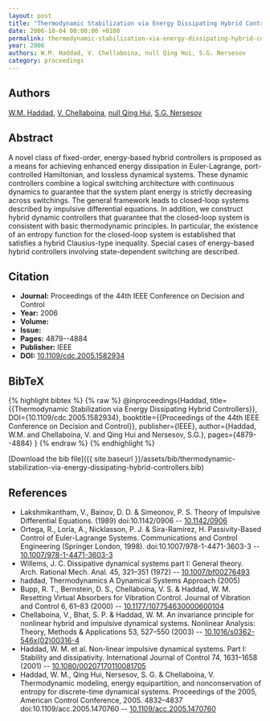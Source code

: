 ```yaml
---
layout: post
title: "Thermodynamic Stabilization via Energy Dissipating Hybrid Controllers"
date: 2006-10-04 00:00:00 +0100
permalink: thermodynamic-stabilization-via-energy-dissipating-hybrid-controllers
year: 2006
authors: W.M. Haddad, V. Chellaboina, null Qing Hui, S.G. Nersesov
category: proceedings
---
```

 
## Authors
[W.M. Haddad](authors/wassim-m-haddad), [V. Chellaboina](authors/vijaysekhar-chellaboina), [null Qing Hui](authors/qing-hui), [S.G. Nersesov](authors/sergey-g-nersesov)
 
## Abstract
A novel class of fixed-order, energy-based hybrid controllers is proposed as a means for achieving enhanced energy dissipation in Euler-Lagrange, port-controlled Hamiltonian, and lossless dynamical systems. These dynamic controllers combine a logical switching architecture with continuous dynamics to guarantee that the system plant energy is strictly decreasing across switchings. The general framework leads to closed-loop systems described by impulsive differential equations. In addition, we construct hybrid dynamic controllers that guarantee that the closed-loop system is consistent with basic thermodynamic principles. In particular, the existence of an entropy function for the closed-loop system is established that satisfies a hybrid Clausius-type inequality. Special cases of energy-based hybrid controllers involving state-dependent switching are described.
 
## Citation
- **Journal:** Proceedings of the 44th IEEE Conference on Decision and Control
- **Year:** 2006
- **Volume:** 
- **Issue:** 
- **Pages:** 4879--4884
- **Publisher:** IEEE
- **DOI:** [10.1109/cdc.2005.1582934](https://doi.org/10.1109/cdc.2005.1582934)
 
## BibTeX
{% highlight bibtex %}
{% raw %}
@inproceedings{Haddad,
  title={{Thermodynamic Stabilization via Energy Dissipating Hybrid Controllers}},
  DOI={10.1109/cdc.2005.1582934},
  booktitle={{Proceedings of the 44th IEEE Conference on Decision and Control}},
  publisher={IEEE},
  author={Haddad, W.M. and Chellaboina, V. and Qing Hui and Nersesov, S.G.},
  pages={4879--4884}
}
{% endraw %}
{% endhighlight %}
 
[Download the bib file]({{ site.baseurl }}/assets/bib/thermodynamic-stabilization-via-energy-dissipating-hybrid-controllers.bib)
 
## References
- Lakshmikantham, V., Bainov, D. D. & Simeonov, P. S. Theory of Impulsive Differential Equations. (1989) doi:10.1142/0906 -- [10.1142/0906](https://doi.org/10.1142/0906)
- Ortega, R., Loría, A., Nicklasson, P. J. & Sira-Ramírez, H. Passivity-Based Control of Euler-Lagrange Systems. Communications and Control Engineering (Springer London, 1998). doi:10.1007/978-1-4471-3603-3 -- [10.1007/978-1-4471-3603-3](https://doi.org/10.1007/978-1-4471-3603-3)
- Willems, J. C. Dissipative dynamical systems part I: General theory. Arch. Rational Mech. Anal. 45, 321–351 (1972) -- [10.1007/bf00276493](https://doi.org/10.1007/bf00276493)
- haddad, Thermodynamics A Dynamical Systems Approach (2005)
- Bupp, R. T., Bernstein, D. S., Chellaboina, V. S. & Haddad, W. M. Resetting Virtual Absorbers for Vibration Control. Journal of Vibration and Control 6, 61–83 (2000) -- [10.1177/107754630000600104](https://doi.org/10.1177/107754630000600104)
- Chellaboina, V., Bhat, S. P. & Haddad, W. M. An invariance principle for nonlinear hybrid and impulsive dynamical systems. Nonlinear Analysis: Theory, Methods &amp; Applications 53, 527–550 (2003) -- [10.1016/s0362-546x(02)00316-4](https://doi.org/10.1016/s0362-546x(02)00316-4)
- Haddad, W. M. et al. Non-linear impulsive dynamical systems. Part I: Stability and dissipativity. International Journal of Control 74, 1631–1658 (2001) -- [10.1080/00207170110081705](https://doi.org/10.1080/00207170110081705)
- Haddad, W. M., Qing Hui, Nersesov, S. G. & Chellaboina, V. Thermodynamic modeling, energy equipartition, and nonconservation of entropy for discrete-time dynamical systems. Proceedings of the 2005, American Control Conference, 2005. 4832–4837 doi:10.1109/acc.2005.1470760 -- [10.1109/acc.2005.1470760](https://doi.org/10.1109/acc.2005.1470760)

